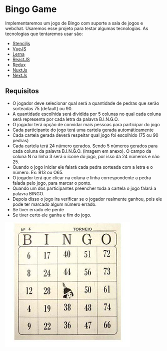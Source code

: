 # Bingo Game

Implementaremos um jogo de Bingo com suporte a sala de jogos e webchat. Usaremos esse projeto para testar algumas tecnologias. As tecnologias que tentaremos usar são:

- [Stenciljs](https://stenciljs.com/)
- [VueJS](https://vuejs.org/)
- [Lerna](https://github.com/lerna/lerna)
- [ReactJS](https://reactjs.org/)
- [Redux](https://redux.js.org/)
- [NuxtJs](https://nuxtjs.org/)
- [NextJs](https://nextjs.org/)

## Requisitos

- O jogador deve selecionar qual será a quantidade de pedras que serão sorteadas 75 (default) ou 90.
- A quantidade escolhida será dividida por 5 colunas no qual cada coluna será representa por cada letra da palavra B.I.N.G.O.
- O jogador terá opção de convidar mais pessoas para participar do jogo
- Cada participante do jogo terá uma cartela gerada automáticamente
- Cada cartela gerada deverá respeitar qual jogo foi escolhido (75 ou 90 pedras)
- Cada cartela terá 24 número gerados. Sendo 5 números gerados para cada coluna da palavra B.I.N.G.O. (imagem em anexo). O campo da coluna N na linha 3 será o ícone do jogo, por isso da 24 números e não 25.
- Quando o jogo iniciar ele falará cada pedra sorteada com a letra e o número. Ex: B13 ou O65.
- O jogador terá que clicar na coluna e linha correspondente a pedra falada pelo jogo, para marcar o ponto.
- Quando um dos participantes preencher toda a cartela o jogo falará a palavra BINGO.
- Depois disso o jogo ira verificar se o jogador realmente ganhou, pois ele pode ter marcado algum número errado.
- Se tiver errado ele perde
- Se tiver certo ele ganha e fim do jogo.

![](bingo.jpeg)
